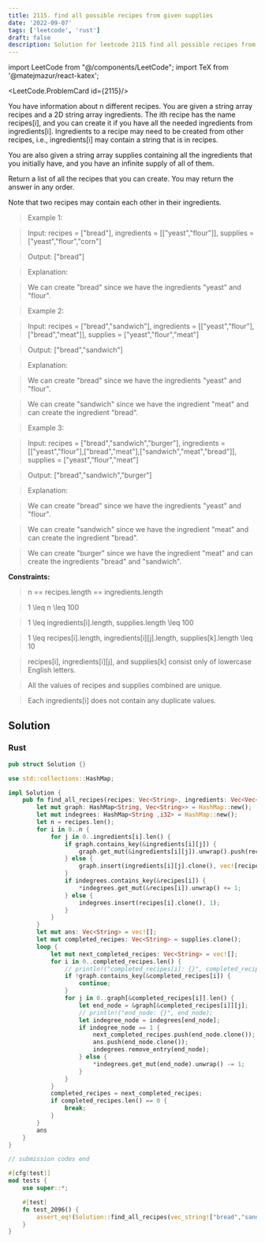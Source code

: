 ```yaml
---
title: 2115. find all possible recipes from given supplies
date: '2022-09-07'
tags: ['leetcode', 'rust']
draft: false
description: Solution for leetcode 2115 find all possible recipes from given supplies
---
```

import LeetCode from "@/components/LeetCode";
import TeX from '@matejmazur/react-katex';

<LeetCode.ProblemCard id={2115}/>

You have information about n different recipes. You are given a string array recipes and a 2D string array ingredients. The ith recipe has the name recipes[i], and you can create it if you have all the needed ingredients from ingredients[i]. Ingredients to a recipe may need to be created from other recipes, i.e., ingredients[i] may contain a string that is in recipes.



You are also given a string array supplies containing all the ingredients that you initially have, and you have an infinite supply of all of them.



Return a list of all the recipes that you can create. You may return the answer in any order.



Note that two recipes may contain each other in their ingredients.



 



 > Example 1:



 > Input: recipes <TeX>=</TeX> ["bread"], ingredients <TeX>=</TeX> [["yeast","flour"]], supplies <TeX>=</TeX> ["yeast","flour","corn"]

 > Output: ["bread"]

 > Explanation:

 > We can create "bread" since we have the ingredients "yeast" and "flour".

 > Example 2:



 > Input: recipes <TeX>=</TeX> ["bread","sandwich"], ingredients <TeX>=</TeX> [["yeast","flour"],["bread","meat"]], supplies <TeX>=</TeX> ["yeast","flour","meat"]

 > Output: ["bread","sandwich"]

 > Explanation:

 > We can create "bread" since we have the ingredients "yeast" and "flour".

 > We can create "sandwich" since we have the ingredient "meat" and can create the ingredient "bread".

 > Example 3:



 > Input: recipes <TeX>=</TeX> ["bread","sandwich","burger"], ingredients <TeX>=</TeX> [["yeast","flour"],["bread","meat"],["sandwich","meat","bread"]], supplies <TeX>=</TeX> ["yeast","flour","meat"]

 > Output: ["bread","sandwich","burger"]

 > Explanation:

 > We can create "bread" since we have the ingredients "yeast" and "flour".

 > We can create "sandwich" since we have the ingredient "meat" and can create the ingredient "bread".

 > We can create "burger" since we have the ingredient "meat" and can create the ingredients "bread" and "sandwich".

 



**Constraints:**



 > n <TeX>=</TeX><TeX>=</TeX> recipes.length <TeX>=</TeX><TeX>=</TeX> ingredients.length

 > 1 <TeX>\leq</TeX> n <TeX>\leq</TeX> 100

 > 1 <TeX>\leq</TeX> ingredients[i].length, supplies.length <TeX>\leq</TeX> 100

 > 1 <TeX>\leq</TeX> recipes[i].length, ingredients[i][j].length, supplies[k].length <TeX>\leq</TeX> 10

 > recipes[i], ingredients[i][j], and supplies[k] consist only of lowercase English letters.

 > All the values of recipes and supplies combined are unique.

 > Each ingredients[i] does not contain any duplicate values.


## Solution
### Rust
```rust
pub struct Solution {}

use std::collections::HashMap;

impl Solution {
    pub fn find_all_recipes(recipes: Vec<String>, ingredients: Vec<Vec<String>>, supplies: Vec<String>) -> Vec<String> {
        let mut graph: HashMap<String, Vec<String>> = HashMap::new();
        let mut indegrees: HashMap<String ,i32> = HashMap::new();
        let n = recipes.len();
        for i in 0..n {
            for j in 0..ingredients[i].len() {
                if graph.contains_key(&ingredients[i][j]) {
                    graph.get_mut(&ingredients[i][j]).unwrap().push(recipes[i].clone());
                } else {
                    graph.insert(ingredients[i][j].clone(), vec![recipes[i].clone()]);
                }
                if indegrees.contains_key(&recipes[i]) {
                    *indegrees.get_mut(&recipes[i]).unwrap() += 1;
                } else {
                    indegrees.insert(recipes[i].clone(), 1);
                }
            }
        }
        let mut ans: Vec<String> = vec![];
        let mut completed_recipes: Vec<String> = supplies.clone();
        loop {
            let mut next_completed_recipes: Vec<String> = vec![];
            for i in 0..completed_recipes.len() {
                // println!("completed_recipes[i]: {}", completed_recipes[i]);
                if !graph.contains_key(&completed_recipes[i]) {
                    continue;
                }
                for j in 0..graph[&completed_recipes[i]].len() {
                    let end_node = &graph[&completed_recipes[i]][j];
                    // println!("end_node: {}", end_node);
                    let indegree_node = indegrees[end_node];
                    if indegree_node == 1 {
                        next_completed_recipes.push(end_node.clone());
                        ans.push(end_node.clone());
                        indegrees.remove_entry(end_node);
                    } else {
                        *indegrees.get_mut(end_node).unwrap() -= 1;
                    }
                }
            }   
            completed_recipes = next_completed_recipes;
            if completed_recipes.len() == 0 {
                break;
            }
        }
        ans
    }
}

// submission codes end

#[cfg(test)]
mod tests {
    use super::*;

    #[test]
    fn test_2096() {
        assert_eq!(Solution::find_all_recipes(vec_string!["bread","sandwich","burger"], vec![vec_string!["yeast","flour"],vec_string!["bread","meat"],vec_string!["sandwich","meat","bread"]], vec_string!["yeast","flour","meat"]), vec_string!["bread","sandwich","burger"]);
    }
}

```
